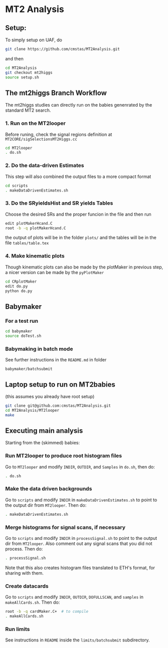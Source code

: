 # MT2 Analysis
## Setup:
To simply setup on UAF, do
``` bash
git clone https://github.com/cmstas/MT2Analysis.git
```
and then 
``` bash
cd MT2Analysis
git checkout mt2higgs
source setup.sh
```

## The mt2higgs Branch Workflow
The mt2higgs studies can directly run on the babies genenrated by the standard MT2 search.
### 1. Run on the MT2looper
Before runing, check the signal regions definition at `MT2CORE/sigSelectionsMT2Higgs.cc`
``` bash
cd MT2looper
. do.sh
```
### 2. Do the data-driven Estimates
This step will also combined the output files to a more compact format
``` bash
cd scripts
. makeDataDrivenEstimates.sh
```
### 3. Do the SRyieldsHist and SR yields Tables
Choose the desired SRs and the proper funcion in the file and then run
``` bash
edit plotMakerHcand.C
root -b -q plotMakerHcand.C
```
the output of plots will be in the folder `plots/` and the tables will be in the file `tables/table.tex`

### 4. Make kinematic plots
Though kinematic plots can also be made by the plotMaker in previous step, a nicer version can be made by the `pyPlotMaker`
``` bash
cd CRplotMaker
edit do.py
python do.py
```

## Babymaker
### For a test run
``` bash
cd babymaker
source doTest.sh
```
### Babymaking in batch mode
See further instructions in the `README.md` in folder
```
babymaker/batchsubmit
```

## Laptop setup to run on MT2babies
(this assumes you already have root setup)
``` bash
git clone git@github.com:cmstas/MT2Analysis.git
cd MT2Analysis/MT2looper
make
```

## Executing main analysis
Starting from the (skimmed) babies:

### Run MT2looper to produce root histogram files
Go to `MT2looper` and modify `INDIR`, `OUTDIR`, and `Samples` in `do.sh`, then do:
``` bash
. do.sh
```
### Make the data driven backgrounds
Go to `scripts` and modify `INDIR` in `makeDataDrivenEstimates.sh` to point to the output dir from `MT2looper`.  Then do:
``` bash
. makeDataDrivenEstimates.sh
```

### Merge histograms for signal scans, if necessary
Go to `scripts` and modify `INDIR` in `processSignal.sh` to point to the output dir from `MT2looper`.  Also comment out any signal scans that you did not process.  Then do:
``` bash
. processSignal.sh
```
Note that this also creates histogram files translated to ETH's format, for sharing with them.

### Create datacards
Go to `scripts` and modify `INDIR`, `OUTDIR`, `DOFULLSCAN`, and `samples` in `makeAllCards.sh`.  Then do:
``` bash
root -b -q cardMaker.C+  # to compile
. makeAllCards.sh
```

### Run limits
See instructions in `README` inside the `limits/batchsubmit` subdirectory.
